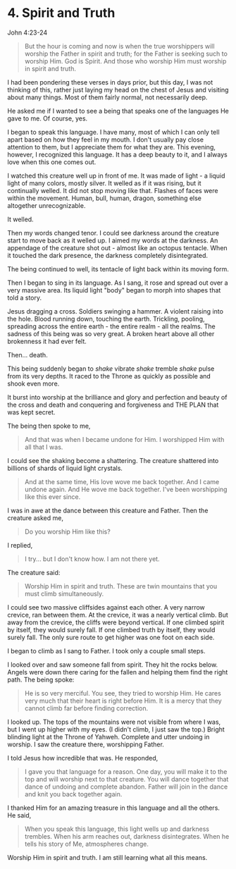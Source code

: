 
# 4. Spirit and Truth
John 4:23-24

> But the hour is coming and now is when the true worshippers
> will worship the Father in spirit and truth; for the Father
> is seeking such to worship Him. God is Spirit. And those who
> worship Him must worship in spirit and truth.

I had been pondering these verses in days prior, but this day,
I was not thinking of this, rather just laying my head on the
chest of Jesus and visiting about many things. Most of them
fairly normal, not necessarily deep.

He asked me if I wanted to see a being that speaks one
of the languages He gave to me. Of course, yes.

I began to speak this language. I have many, most of which I can
only tell apart based on how they feel in my mouth. I don't usually
pay close attention to them, but I appreciate them for what they are.
This evening, however, I recognized this
language. It has a deep beauty to it, and I always love when this one
comes out.

I watched this creature well up in front of me. It was made of light -
a liquid light of many colors, mostly silver. It welled as if it
was rising, but it continually welled. It did not stop moving like that.
Flashes of faces were within the movement. Human, bull, human, dragon,
something else altogether unrecognizable.

It welled.

Then my words changed tenor. I could see darkness around the creature start
to move back as it welled up.
I aimed my words at the darkness. An appendage of the creature shot out -
almost like an octopus tentacle. When it touched the dark presence, the
darkness completely disintegrated.

The being continued to well, its tentacle of light back within
its moving form.

Then I began to sing in its language. As I sang, it rose and spread out
over a very massive area. Its liquid light "body" began to morph into
shapes that told a story.

Jesus dragging a cross. Soldiers swinging a hammer. A violent raising into
the hole. Blood running down, touching the earth.
Trickling, pooling, spreading across the entire earth - the entire realm -
all the realms. The sadness of this being was so very great. A broken heart
above all other brokenness it had ever felt.

Then... death.

This being suddenly began to *shake* vibrate *shake* tremble *shake* pulse
from its very depths. It raced to the Throne as quickly as possible and
shook even more.

It burst into worship at the brilliance and glory and perfection and
beauty of the cross and death and conquering and forgiveness and THE
PLAN that was kept secret.

The being then spoke to me,

> And that was when I became undone for Him. I worshipped Him with all that
> I was.

I could see the shaking become a shattering. The creature shattered
into billions of shards of liquid light crystals.

> And at the same time, His love wove me back together. And I came undone
> again. And He wove me back together. I've been worshipping like this ever
> since.

I was in awe at the dance between this creature and Father. Then the
creature asked me,

> Do you worship Him like this?

I replied,

> I try... but I don't know how. I am not there yet.

The creature said:

> Worship Him in spirit and truth. These are twin mountains that you must
> climb simultaneously.

I could see two massive cliffsides against each other. A very narrow crevice,
ran between them. At the crevice, it was a nearly vertical climb.
But away from the crevice, the cliffs were beyond vertical. If one climbed
spirit by itself, they would surely fall. If one climbed truth by itself,
they would surely fall. The only sure route to get higher was one foot
on each side.

I began to climb as I sang to Father. I took only a couple small steps.

I looked over and saw someone fall from spirit. They hit the rocks below.
Angels were down there caring for the fallen and helping them find the
right path. The being spoke:

> He is so very merciful. You see, they tried to worship Him. He cares
> very much that their heart is right before Him. It is a mercy that
> they cannot climb far before finding correction.

I looked up. The tops of the mountains were not visible from where I was,
but I went up higher with my eyes. (I didn't climb, I
just saw the top.) Bright blinding light at the Throne of Yahweh. Complete
and utter undoing in worship. I saw the creature there, worshipping Father.

I told Jesus how incredible that was. He responded,

> I gave you that language for a reason. One day, you will make it to the top
> and will worship next to that creature. You will dance together that
> dance of undoing and complete abandon. Father will join in the dance and
> knit you back together again.

I thanked Him for an amazing treasure in this language and all the others. He said,

> When you speak this language, this light wells up and darkness trembles.
> When his arm reaches out, darkness disintegrates. When he tells his story
> of Me, atmospheres change.

Worship Him in spirit and truth. I am still learning what all this means.